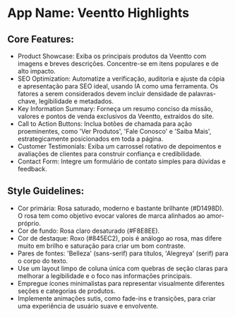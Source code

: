 # **App Name**: Veentto Highlights

## Core Features:

- Product Showcase: Exiba os principais produtos da Veentto com imagens e breves descrições. Concentre-se em itens populares e de alto impacto.
- SEO Optimization: Automatize a verificação, auditoria e ajuste da cópia e apresentação para SEO ideal, usando IA como uma ferramenta. Os fatores a serem considerados devem incluir densidade de palavras-chave, legibilidade e metadados.
- Key Information Summary: Forneça um resumo conciso da missão, valores e pontos de venda exclusivos da Veentto, extraídos do site.
- Call to Action Buttons: Inclua botões de chamada para ação proeminentes, como 'Ver Produtos', 'Fale Conosco' e 'Saiba Mais', estrategicamente posicionados em toda a página.
- Customer Testimonials: Exiba um carrossel rotativo de depoimentos e avaliações de clientes para construir confiança e credibilidade.
- Contact Form: Integre um formulário de contato simples para dúvidas e feedback.

## Style Guidelines:

- Cor primária: Rosa saturado, moderno e bastante brilhante (#D1498D). O rosa tem como objetivo evocar valores de marca alinhados ao amor-próprio.
- Cor de fundo: Rosa claro desaturado (#F8E8EE).
- Cor de destaque: Roxo (#845EC2), pois é análogo ao rosa, mas difere muito em brilho e saturação para criar um bom contraste.
- Pares de fontes: 'Belleza' (sans-serif) para títulos, 'Alegreya' (serif) para o corpo do texto.
- Use um layout limpo de coluna única com quebras de seção claras para melhorar a legibilidade e o foco nas informações principais.
- Empregue ícones minimalistas para representar visualmente diferentes seções e categorias de produtos.
- Implemente animações sutis, como fade-ins e transições, para criar uma experiência de usuário suave e envolvente.